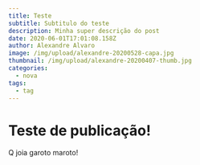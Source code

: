 ```yaml
---
title: Teste
subtitle: Subtitulo do teste
description: Minha super descrição do post
date: 2020-06-01T17:01:08.158Z
author: Alexandre Alvaro
image: /img/upload/alexandre-20200528-capa.jpg
thumbnail: /img/upload/alexandre-20200407-thumb.jpg
categories:
  - nova
tags:
  - tag
---
```

# Teste de publicação!

Q joia garoto maroto!
